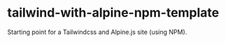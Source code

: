# tailwind-with-alpine-npm-template
Starting point for a Tailwindcss and Alpine.js site (using NPM).
